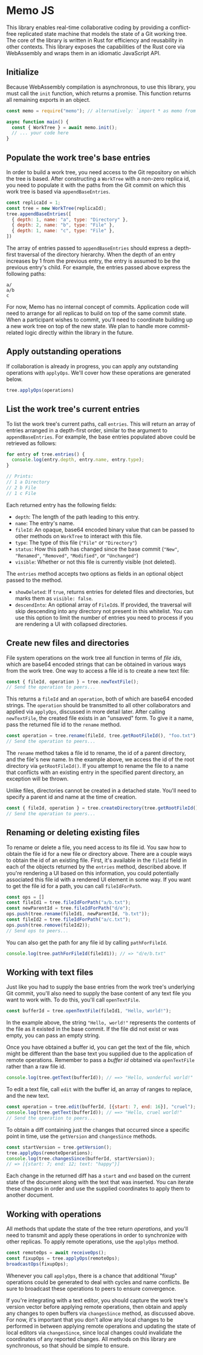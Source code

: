# Memo JS

This library enables real-time collaborative coding by providing a conflict-free replicated state machine that models the state of a Git working tree. The core of the library is written in Rust for efficiency and reusability in other contexts. This library exposes the capabilities of the Rust core via WebAssembly and wraps them in an idiomatic JavaScript API.

## Initialize

Because WebAssembly compilation is asynchronous, to use this library, you must call the `init` function, which returns a promise. This function returns all remaining exports in an object.

```js
const memo = require("memo"); // alternatively: `import * as memo from "memo";`

async function main() {
  const { WorkTree } = await memo.init();
  // ... your code here
}
```

## Populate the work tree's base entries

In order to build a work tree, you need access to the Git repository on which the tree is based. After constructing a `WorkTree` with a non-zero replica id, you need to populate it with the paths from the Git commit on which this work tree is based via `appendBaseEntries`.

```js
const replicaId = 1;
const tree = new WorkTree(replicaId);
tree.appendBaseEntries([
  { depth: 1, name: "a", type: "Directory" },
  { depth: 2, name: "b", type: "File" },
  { depth: 1, name: "c", type: "File" },
])
```

The array of entries passed to `appendBaseEntries` should express a depth-first traversal of the directory hierarchy. When the depth of an entry increases by 1 from the previous entry, the entry is assumed to be the previous entry's child. For example, the entries passed above express the following paths:

```
a/
a/b
c
```

For now, Memo has no internal concept of commits. Application code will need to arrange for all replicas to build on top of the same commit state. When a participant wishes to commit, you'll need to coordinate building up a new work tree on top of the new state. We plan to handle more commit-related logic directly within the library in the future.

## Apply outstanding operations

If collaboration is already in progress, you can apply any outstanding operations with `applyOps`. We'll cover how these operations are generated below.

```js
tree.applyOps(operations)
```

## List the work tree's current entries

To list the work tree's current paths, call `entries`. This will return an array of entries arranged in a depth-first order, similar to the argument to `appendBaseEntries`. For example, the base entries populated above could be retrieved as follows:

```js
for entry of tree.entries() {
  console.log(entry.depth, entry.name, entry.type);
}

// Prints:
// 1 a Directory
// 2 b File
// 1 c File
```

Each returned entry has the following fields:

* `depth`: The length of the path leading to this entry.
* `name`: The entry's name.
* `fileId`: An opaque, base64 encoded binary value that can be passed to other methods on `WorkTree` to interact with this file.
* `type`: The type of this file (`"File"` or `"Directory"`)
* `status`: How this path has changed since the base commit (`"New"`, `"Renamed"`, `"Removed"`, `"Modified"`, or `"Unchanged"`)
* `visible`: Whether or not this file is currently visible (not deleted).

The `entries` method accepts two options as fields in an optional object passed to the method.

* `showDeleted`: If `true`, returns entries for deleted files and directories, but marks them as `visible: false`.
* `descendInto`: An optional array of `FileId`s. If provided, the traversal will skip descending into any directory not present in this whitelist. You can use this option to limit the number of entries you need to process if you are rendering a UI with collapsed directories.

## Create new files and directories

File system operations on the work tree all function in terms of *file ids*, which are base64 encoded strings that can be obtained in various ways from the work tree. One way to access a file id is to create a new text file:

```js
const { fileId, operation } = tree.newTextFile();
// Send the operation to peers...
```

This returns a `fileId` and an `operation`, both of which are base64 encoded strings. The `operation` should be transmitted to all other collaborators and applied via `applyOps`, discussed in more detail later. After calling `newTextFile`, the created file exists in an "unsaved" form. To give it a name, pass the returned file id to the `rename` method.

```js
const operation = tree.rename(fileId, tree.getRootFileId(), "foo.txt");
// Send the operation to peers...
```

The `rename` method takes a file id to rename, the id of a parent directory, and the file's new name. In the example above, we access the id of the root directory via `getRootFileId()`. If you attempt to rename the file to a name that conflicts with an existing entry in the specified parent directory, an exception will be thrown.

Unlike files, directories cannot be created in a detached state. You'll need to specify a parent id and name at the time of creation.

```js
const { fileId, operation } = tree.createDirectory(tree.getRootFileId(), "a");
// Send the operation to peers...
```

## Renaming or deleting existing files

To rename or delete a file, you need access to its file id. You saw how to obtain the file id for a new file or directory above. There are a couple ways to obtain the id of an existing file. First, it's available in the `fileId` field in each of the objects returned by the `entries` method, described above. If you're rendering a UI based on this information, you could potentially associated this file id with a rendered UI element in some way. If you want to get the file id for a path, you can call `fileIdForPath`.

```js
const ops = []
const fileId1 = tree.fileIdForPath("a/b.txt");
const newParentId = tree.fileIdForPath("d/e");
ops.push(tree.rename(fileId1, newParentId, "b.txt"));
const fileId2 = tree.fileIdForPath("a/c.txt");
ops.push(tree.remove(fileId2));
// Send ops to peers...
```

You can also get the path for any file id by calling `pathForFileId`.

```js
console.log(tree.pathForFileId(fileId1)); // => "d/e/b.txt"
```

## Working with text files

Just like you had to supply the base entries from the work tree's underlying Git commit, you'll also need to supply the base content of any text file you want to work with. To do this, you'll call `openTextFile`.

```js
const bufferId = tree.openTextFile(fileId1, "Hello, world!");
```

In the example above, the string `"Hello, world!"` represents the contents of the file as it existed in the base commit. If the file did not exist or was empty, you can pass an empty string.

Once you have obtained a buffer id, you can get the text of the file, which might be different than the base text you supplied due to the application of remote operations. Remember to pass a *buffer id* obtained via `openTextFile` rather than a raw file id.

```js
console.log(tree.getText(bufferId)); // ==> "Hello, wonderful world!"
```

To edit a text file, call `edit` with the buffer id, an array of ranges to replace, and the new text.

```js
const operation = tree.edit(bufferId, [{start: 7, end: 16}], "cruel");
console.log(tree.getText(bufferId)); // ==> "Hello, cruel world!"
// Send the operation to peers...
```

To obtain a diff containing just the changes that occurred since a specific point in time, use the `getVersion` and `changesSince` methods.

```js
const startVersion = tree.getVersion();
tree.applyOps(remoteOperations);
console.log(tree.changesSince(bufferId, startVersion));
// => [{start: 7; end: 12; text: "happy"}]
```

Each change in the returned diff has a `start` and `end` based on the current state of the document along with the text that was inserted. You can iterate these changes in order and use the supplied coordinates to apply them to another document.

## Working with operations

All methods that update the state of the tree return *operations*, and you'll need to transmit and apply these operations in order to synchronize with other replicas. To apply remote operations, use the `applyOps` method.

```js
const remoteOps = await receiveOps();
const fixupOps = tree.applyOps(remoteOps);
broadcastOps(fixupOps);
```

Whenever you call `applyOps`, there is a chance that additional "fixup" operations could be generated to deal with cycles and name conflicts. Be sure to broadcast these operations to peers to ensure convergence.

If you're integrating with a text editor, you should capture the work tree's version vector before applying remote operations, then obtain and apply any changes to open buffers via `changesSince` method, as discussed above. For now, it's important that you don't allow any local changes to be performed in between applying remote operations and updating the state of local editors via `changesSince`, since local changes could invalidate the coordinates of any reported changes. All methods on this library are synchronous, so that should be simple to ensure.
